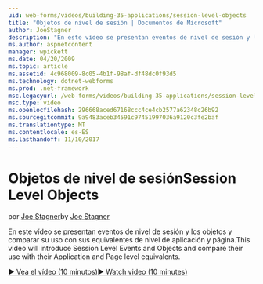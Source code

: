 ```yaml
---
uid: web-forms/videos/building-35-applications/session-level-objects
title: "Objetos de nivel de sesión | Documentos de Microsoft"
author: JoeStagner
description: "En este vídeo se presentan eventos de nivel de sesión y los objetos y comparar su uso con sus equivalentes de nivel de aplicación y página."
ms.author: aspnetcontent
manager: wpickett
ms.date: 04/20/2009
ms.topic: article
ms.assetid: 4c968009-8c05-4b1f-98af-df48dc0f93d5
ms.technology: dotnet-webforms
ms.prod: .net-framework
msc.legacyurl: /web-forms/videos/building-35-applications/session-level-objects
msc.type: video
ms.openlocfilehash: 296668aced67168ccc4ce4cb2577a62348c26b92
ms.sourcegitcommit: 9a9483aceb34591c97451997036a9120c3fe2baf
ms.translationtype: MT
ms.contentlocale: es-ES
ms.lasthandoff: 11/10/2017
---
```

<a name="session-level-objects"></a><span data-ttu-id="dadc1-103">Objetos de nivel de sesión</span><span class="sxs-lookup"><span data-stu-id="dadc1-103">Session Level Objects</span></span>
====================
<span data-ttu-id="dadc1-104">por [Joe Stagner](https://github.com/JoeStagner)</span><span class="sxs-lookup"><span data-stu-id="dadc1-104">by [Joe Stagner](https://github.com/JoeStagner)</span></span>

<span data-ttu-id="dadc1-105">En este vídeo se presentan eventos de nivel de sesión y los objetos y comparar su uso con sus equivalentes de nivel de aplicación y página.</span><span class="sxs-lookup"><span data-stu-id="dadc1-105">This video will introduce Session Level Events and Objects and compare their use with their Application and Page level equivalents.</span></span>

[<span data-ttu-id="dadc1-106">&#9654; Vea el vídeo (10 minutos)</span><span class="sxs-lookup"><span data-stu-id="dadc1-106">&#9654; Watch video (10 minutes)</span></span>](https://channel9.msdn.com/Blogs/ASP-NET-Site-Videos/session-level-objects)
